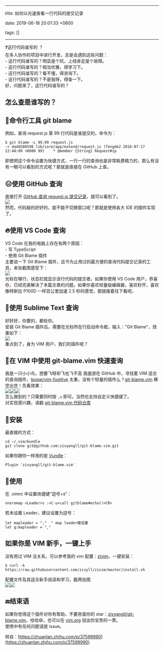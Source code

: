 
---

title: 如何以光速查看一行代码的提交记录

date: 2019-06-18 20:01:33 +0800

tags: []

---
❓这行代码谁写的 ？<br />在多人协作的项目中进行开发，总是会遇到这些问题：<br />- 这行代码谁写的？明显是个坑，上线肯定是个故障。<br />- 这行代码谁写的？相当优雅，得学习下。<br />- 这行代码谁写的？看不懂，得咨询下。<br />- 这行代码谁写的？不是我呀，得查一下。<br />好，问题来了，这行代码谁写的？
<a name="vHwGg"></a>
## 怎么查是谁写的？
<a name="vUvBi"></a>
## 💢命令行工具 git blame
例如，查询 request.js 第 99 行代码是谁提交的，命令为：
```
$ git blame -L 99,99 request.js
-> dadd208596 lib/core/app/extend/request.js (fengmk2 2016-07-17 12:48:09 +0800 99)    * @member {String} Request#ip
```

即使把这个命令设置为快捷方式，一行一行的查询也是非常耗费精力的，那么有没有一眼可以看到的方式呢？那就是直接在 GitHub 上查。
<a name="VHqNV"></a>
## 😑使用 GitHub 查询
直接打开 [GitHub 查询 request.js 提交记录](https://link.zhihu.com/?target=https%3A//github.com/eggjs/egg/blame/master/app/extend/request.js)，就可以看到了。<br />![](https://cdn.nlark.com/yuque/0/2019/jpeg/263301/1560859337878-3f0b777c-1518-4bad-9b70-90d545eec018.jpeg#align=left&display=inline&height=501&originHeight=501&originWidth=720&size=0&status=done&width=2048)<br />然而，代码敲的好好的，能不能不切换窗口呢？那就是使用各大 IDE 的插件实现了。
<a name="FDHNE"></a>
## 🔥使用 VS Code 查询
VS Code 在我的电脑上存在有两个原因：<br />- 写 TypeScript<br />- 使用 Git Blame 插件<br />主要说一下 Git Blame 插件，迄今为止用过的最方便的查询代码提交记录的工具，来张截图感受下：<br />![](https://cdn.nlark.com/yuque/0/2019/jpeg/263301/1560859337848-4fdc3387-71a0-49dd-97df-6326f996f229.jpeg#align=left&display=inline&height=973&originHeight=342&originWidth=720&size=0&status=done&width=2048)<br />光标在哪行，状态栏就显示该行代码的提交者。如果你使用 VS Code 用户，恭喜你，已经完美解决了本篇文章的问题。如果你喜欢轻量级编辑器，喜欢秒开，喜欢像特斯拉 P100D 一样百公里加速 2.5 秒的感觉，那就接着往下看吧。
<a name="Xa6VV"></a>
## 🌟使用 Sublime Text 查询
好好好，你要的，都给你。<br />安装 Git Blame 插件后，需要在光标所在行启动命令框，输入："Git Blame"，效果如下：<br />![](https://cdn.nlark.com/yuque/0/2019/jpeg/263301/1560859337852-8e2b7b69-0978-4d1c-9e36-a00f9bd7fd37.jpeg#align=left&display=inline&height=1084&originHeight=381&originWidth=720&size=0&status=done&width=2048)<br />重点到了，身为 VIM 用户，我们的插件呢？
<a name="lZt0c"></a>
## 🚀在 VIM 中使用 git-blame.vim 快速查询
我是一只小小鸟，想要飞呀却飞也飞不高
我遨游在 GitHub 中，寻找着 VIM 适合的查询插件，[tpope/vim-fugitive](https://link.zhihu.com/?target=https%3A//github.com/tpope/vim-fugitive) 太重，没有个轻量的插件么？[git-blame.vim](https://link.zhihu.com/?target=https%3A//github.com/zivyangll/git-blame.vim) 横空出世！先看效果：<br />![](https://cdn.nlark.com/yuque/0/2019/jpeg/263301/1560859337858-56ce85e1-0751-4f7e-9c4b-5e2ed06f1989.jpeg#align=left&display=inline&height=671&originHeight=236&originWidth=720&size=0&status=done&width=2048)![](https://cdn.nlark.com/yuque/0/2019/jpeg/263301/1560859337864-d1f4c462-6ea1-4ba5-8bb2-327e1c715769.jpeg#align=left&display=inline&height=671&originHeight=236&originWidth=720&size=0&status=done&width=2048)![](https://cdn.nlark.com/yuque/0/2019/jpeg/263301/1560859337868-db4cc72c-dad6-4001-b2f6-30d99a541285.jpeg#align=left&display=inline&height=671&originHeight=236&originWidth=720&size=0&status=done&width=2048)<br />怎么做到的？只需要同时按 `,s` 即可。当然也支持自定义快捷键了。<br />对实现感兴趣，请戳 [git-blame.vim 代码仓库](https://link.zhihu.com/?target=https%3A//github.com/zivyangll/git-blame.vim)
<a name="ZJJja"></a>
## 🔧安装
最直接的方式：
```
cd ~/.vim/bundle
git clone git@github.com:zivyangll/git-blame.vim.git
```
如果你跟你一样用的是 [Vundle](https://link.zhihu.com/?target=https%3A//github.com/VundleVim/Vundle.vim)：
```
Plugin 'zivyangll/git-blame.vim'
```
<a name="cqI58"></a>
## 👏使用
在 .vimrc 中设置快捷键“逗号+s“：
```
nnoremap <Leader>s :<C-u>call gitblame#echo()<CR>
```
若未设置 Leader，建议设置为逗号：
```
let mapleader = ","  " map leader键设置
let g:mapleader = ","
```

<a name="C1BLd"></a>
## 如果你是 VIM 新手，一键上手
没有用过 VIM 没关系，可以参考我的 vim 配置：[zivim](https://link.zhihu.com/?target=https%3A//github.com/zivyangll/zivim)，一键安装：
```
$ curl -k https://raw.githubusercontent.com/zivyll/zivim/master/install.sh
```
配置文件及其适合新手阅读和学习，截两张图<br />![](https://cdn.nlark.com/yuque/0/2019/jpeg/263301/1560859337867-1a0a23da-b292-44ae-b230-aea918ecfda2.jpeg#align=left&display=inline&height=1290&originHeight=412&originWidth=720&size=0&status=done&width=2254)![](https://cdn.nlark.com/yuque/0/2019/jpeg/263301/1560859337900-9ff6e1c2-16dd-44d7-b893-ca1b2b776310.jpeg#align=left&display=inline&height=1890&originHeight=576&originWidth=720&size=0&status=done&width=2362)
<a name="VidiQ"></a>
## 🔚结束语
如果你觉得这个插件对你有帮助，不要吝啬你的 star：[zivyangll/git-blame.vim](https://link.zhihu.com/?target=https%3A//github.com/zivyangll/git-blame.vim)，哈哈😄，也可以在 [vim.org](https://link.zhihu.com/?target=https%3A//www.vim.org/scripts/script.php%3Fscript_id%3D5704) 投出你宝贵的一票。<br />使用中有任何问题请提 issue。

转自：[https://zhuanlan.zhihu.com/p/37599990](https://zhuanlan.zhihu.com/p/37599990)

